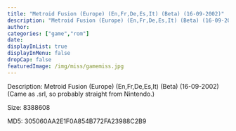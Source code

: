 ```yaml
---
title: "Metroid Fusion (Europe) (En,Fr,De,Es,It) (Beta) (16-09-2002)"
description: "Metroid Fusion (Europe) (En,Fr,De,Es,It) (Beta) (16-09-2002) (Came as .srl, so probably straight from Nintendo.)"
author: 
categories: ["game","rom"]
date: 
displayInList: true
displayInMenu: false
dropCap: false
featuredImage: /img/miss/gamemiss.jpg
---
```


Description: Metroid Fusion (Europe) (En,Fr,De,Es,It) (Beta) (16-09-2002) (Came as .srl, so probably straight from Nintendo.)

Size: 8388608

MD5: 305060AA2E1F0A854B772FA23988C2B9

